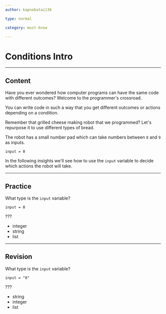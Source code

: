 ```yaml
---
author: kapnobatai136

type: normal

category: must-know

---
```


# Conditions Intro

---
## Content

Have you ever wondered how computer programs can have the same code with different outcomes? Welcome to the programmer's crossroad.

You can write code in such a way that you get different outcomes or actions depending on a condition.

Remember that grilled cheese making robot that we programmed? Let's repurpose it to use different types of bread.

The robot has a small number pad which can take numbers between `0` and `9` as inputs.

```plain-text
input = 0
```

In the following insights we'll see how to use the `input` variable to decide which actions the robot will take.

---
## Practice

What type is the `input` variable?

```plain-text
input = 0
```

???

* integer
* string
* list

---
## Revision

What type is the `input` variable?

```plain-text
input = "0"
```

???

* string
* integer
* list
